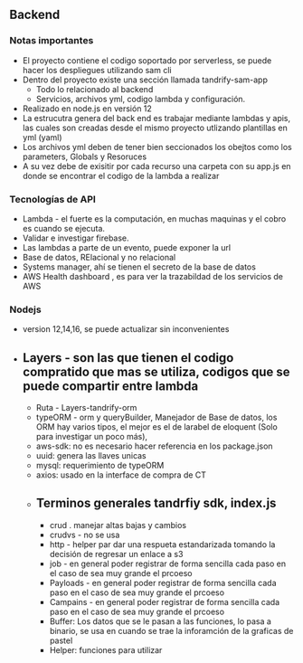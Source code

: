 ## Backend
 ### Notas importantes
- El proyecto contiene el codigo soportado por serverless, se puede hacer los despliegues utilizando sam cli
- Dentro del proyecto existe una sección llamada tandrify-sam-app
  - Todo lo relacionado al backend
  - Servicios, archivos yml, codigo lambda y configuración.
- Realizado en node.js en versión  12
- La estrucutra genera del back end es trabajar mediante lambdas y apis, las cuales son creadas desde el mismo proyecto utlizando plantillas en yml (yaml)
- Los archivos yml deben de tener bien seccionados los obejtos como los parameters, Globals y Resoruces
- A su vez debe de exisitir por cada recurso una carpeta con su app.js en donde se encontrar el codigo de la lambda a realizar

### Tecnologías de API
- Lambda - el fuerte es la computación, en muchas maquinas y el cobro es cuando se ejecuta.
- Validar e investigar firebase.
- Las lambdas a parte de un evento, puede exponer la url
- Base de datos, RElacional y no relacional
- Systems manager, ahí se tienen el secreto de la base de datos
- AWS Health dashboard , es para ver la trazabildad de los servicios de AWS

### Nodejs
- version 12,14,16, se puede actualizar sin inconvenientes
  
- ## Layers - son las que tienen el codigo compratido que mas se utiliza, codigos que se puede compartir entre lambda
  - Ruta - Layers-tandrify-orm
  - typeORM - orm y queryBuilder, Manejador de Base de datos, los ORM hay varios tipos, el mejor es el de larabel de eloquent (Solo para investigar un poco más),
  - aws-sdk: no es necesario hacer referencia en los package.json
  - uuid: genera las llaves unicas
  - mysql: requerimiento de typeORM
  - axios: usado en la interface de compra de CT
  - ## Terminos generales tandrfiy sdk, index.js
    - crud . manejar altas bajas y cambios
    - crudvs - no se usa
    - http - helper par dar una respueta estandarizada tomando la decisión de regresar un enlace a s3
    - job - en general poder registrar de forma sencilla cada paso en el caso de sea muy grande el prcoeso
    - Payloads - en general poder registrar de forma sencilla cada paso en el caso de sea muy grande el prcoeso
    - Campains - en general poder registrar de forma sencilla cada paso en el caso de sea muy grande el prcoeso
    - Buffer: Los datos que se le pasan a las funciones, lo pasa a binario, se usa en cuando se trae la inforamción de la graficas de pastel
    - Helper: funciones para utilizar 
